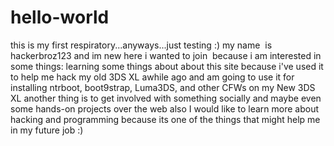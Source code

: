 # hello-world
this is my first respiratory...anyways...just testing :)
my name  is hackerbroz123 and im new here 
i wanted to join  because i am interested in some things:
learning some things about about this site because i've used it to help me hack my old 3DS XL awhile ago
and am going to use it for installing ntrboot, boot9strap, Luma3DS, and other CFWs on my New 3DS XL
another thing is to get involved with something socially and maybe even some hands-on projects over the web
also I would like to learn more about hacking and programming because its one of the things that might help me in my future job :)

